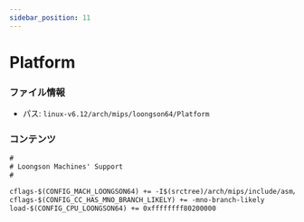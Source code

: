 ```yaml
---
sidebar_position: 11
---
```

# Platform

### ファイル情報

- パス: `linux-v6.12/arch/mips/loongson64/Platform`

### コンテンツ

```txt
#
# Loongson Machines' Support
#

cflags-$(CONFIG_MACH_LOONGSON64) += -I$(srctree)/arch/mips/include/asm/mach-loongson64
cflags-$(CONFIG_CC_HAS_MNO_BRANCH_LIKELY) += -mno-branch-likely
load-$(CONFIG_CPU_LOONGSON64) += 0xffffffff80200000

```
